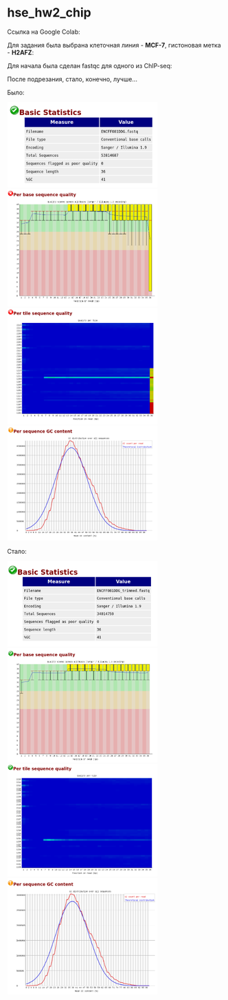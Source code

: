 # hse_hw2_chip

Ссылка на Google Colab:

Для задания была выбрана клеточная линия - **MCF-7**, гистоновая метка - **H2AFZ**:

Для начала была сделан fastqc для одного из ChIP-seq:

После подрезания, стало, конечно, лучше...

Было:

<p float="left">
  <img src="/pictures/1cs-p4.png" width="350" />
  <img src="/pictures/1cs-p1.png" width="350" />
  <img src="/pictures/1cs-p2.png" width="350" />
  <img src="/pictures/1cs-p3.png" width="350" />
</p>

Стало:

<p float="left">
  <img src="/pictures/1cst-p4.png" width="350" />
  <img src="/pictures/1cst-p1.png" width="350" />
  <img src="/pictures/1cst-p2.png" width="350" />
  <img src="/pictures/1cst-p3.png" width="350" />
</p>
